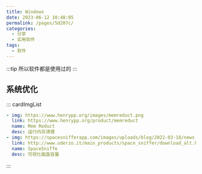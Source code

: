 ```yaml
---
title: Windows
date: 2023-06-12 10:48:05
permalink: /pages/5d207c/
categories:
  - 分享
  - 实用软件
tags:
  - 软件
---
```

:::tip
所以软件都是使用过的
:::
<!--more-->

## 系统优化

::: cardImgList

```yaml
- img: https://www.henrypp.org/images/memreduct.png
  link: https://www.henrypp.org/product/memreduct
  name: Mem Reduct
  desc: 运行内存清理
- img: https://spacesnifferapp.com/images/uploads/blog/2022-03-18/news-at4xw-rs-wX-400-hX-225.jpg
  link: http://www.uderzo.it/main_products/space_sniffer/download_alt.html
  name: SpaceSniffe
  desc: 可视化磁盘容量
```

:::